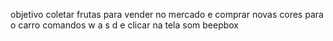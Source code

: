 objetivo coletar frutas para vender no mercado e comprar novas cores para o carro
comandos w a s d e clicar na tela
som beepbox
